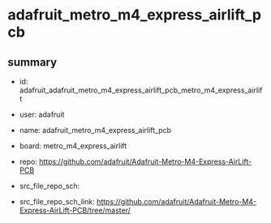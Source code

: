 # adafruit_metro_m4_express_airlift_pcb
 
## summary 
* id: adafruit_adafruit_metro_m4_express_airlift_pcb_metro_m4_express_airlift
* user: adafruit
* name: adafruit_metro_m4_express_airlift_pcb
* board: metro_m4_express_airlift
* repo: https://github.com/adafruit/Adafruit-Metro-M4-Express-AirLift-PCB



* src_file_repo_sch: 
* src_file_repo_sch_link: https://github.com/adafruit/Adafruit-Metro-M4-Express-AirLift-PCB/tree/master/




